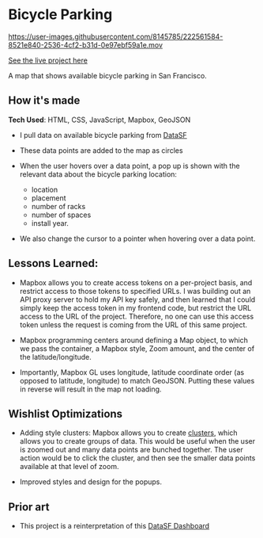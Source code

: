 # Bicycle Parking

https://user-images.githubusercontent.com/8145785/222561584-8521e840-2536-4cf2-b31d-0e97ebf59a1e.mov

[See the live project here](https://bicycleparking.netlify.app/)

A map that shows available bicycle parking in San Francisco. 

## How it's made

**Tech Used**: HTML, CSS, JavaScript, Mapbox, GeoJSON

- I pull data on available bicycle parking from [DataSF](https://data.sfgov.org/Transportation/Bicycle-Parking/hn4j-6fx5)

- These data points are added to the map as circles

- When the user hovers over a data point, a pop up is shown with the relevant data about the bicycle parking location: 
    - location
    - placement
    - number of racks 
    - number of spaces
    - install year.

- We also change the cursor to a pointer when hovering over a data point.

## Lessons Learned:

- Mapbox allows you to create access tokens on a per-project basis, and restrict access to those tokens to specified URLs. I was building out an API proxy server to hold my API key safely, and then learned that I could simply keep the access token in my frontend code, but restrict the URL access to the URL of the project. Therefore, no one can use this access token unless the request is coming from the URL of this same project.

- Mapbox programming centers around defining a Map object, to which we pass the container, a Mapbox style, Zoom amount, and the center of the latitude/longitude. 

- Importantly, Mapbox GL uses longitude, latitude coordinate order (as opposed to latitude, longitude) to match GeoJSON. Putting these values in reverse will result in the map not loading.

## Wishlist Optimizations

- Adding style clusters: Mapbox allows you to create [clusters](https://docs.mapbox.com/mapbox-gl-js/example/cluster/), which allows you to create groups of data. This would be useful when the user is zoomed out and many data points are bunched together. The user action would be to click the cluster, and then see the smaller data points available at that level of zoom.

- Improved styles and design for the popups.

## Prior art

- This project is a reinterpretation of this [DataSF Dashboard](https://data.sfgov.org/Transportation/Map-of-Bicycle-Parking/4w2j-vv4u)
